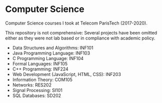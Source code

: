 # Computer Science

Computer Science courses I took at Telecom ParisTech (2017-2020).

This repository is not comprehensive: Several projects have been omitted either as they were not lab based or in compliance with academic policy.


* Data Structures and Algorithms: INF101
* Java Programming Language: INF103
* C Programming Language: INF104
* Formal Languages: INF105
* C++ Programming: INF224
* Web Development (JavaScript, HTML, CSS): INF203
* Information Theory: COM105
* Networks: RES202
* Signal Processing: SI101
* SQL Databases: SD202
